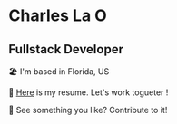 Charles La O
================================

## Fullstack Developer

🏖️    I'm based in Florida, US

💼    [Here](https://charleslaot.github.io/charleslaot/assets/resume.pdf) is my resume. Let's work togueter !

🙏    See something you like? Contribute to it!
